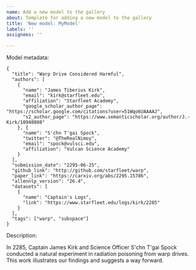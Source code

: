 ```yaml
---
name: Add a new model to the gallery
about: Template for adding a new model to the gallery
title: 'New model: MyModel'
labels: ''
assignees: ''

---
```


Model metadata:
```
{
  "title": "Warp Drive Considered Harmful",
  "authors": [
    {
      "name": "James Tiberius Kirk",
      "email": "kirk@starfleet.edu",
      "affiliation": "Starfleet Academy",
      "google_scholar_author_page": "https://scholar.google.com/citations?user=51Wqo6UAAAAJ",
      "s2_author_page": "https://www.semanticscholar.org/author/J.-Kirk/10948808"
    }, {
      "name": "S'chn T'gai Spock",
      "twitter": "@TheRealNimoy",
      "email": "spock@vulsci.edu",
      "affiliation": "Vulcan Science Academy"
    }
  ],
  "submission_date": "2295-06-25",
  "github_link": "http://github.com/starfleet/warp",
  "paper_link": "https://carxiv.org/abs/2295.15786",
  "allennlp_version": "26.4",
  "datasets": [
    {
      "name": "Captain's Logs",
      "link": "https://www.starfleet.edu/logs/kirk/2285"
    }
  ],
  "tags": ["warp", "subspace"]
}
```

Description:

In 2285, Captain James Kirk and Science Officer S'chn T'gai Spock conducted a natural experiment in radiation poisoning from warp drives. This work illustrates our findings and suggests a way forward.
